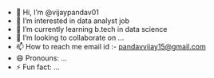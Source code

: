 - 👋 Hi, I’m @vijaypandav01
- 👀 I’m interested in data analyst job
- 🌱 I’m currently learning  b.tech in data science 
- 💞️ I’m looking to collaborate on  ...
- 📫 How to reach me  email id :- pandavvijay15@gmail.com
- 😄 Pronouns: ...
- ⚡ Fun fact: ...


<!---
vijaypandav01/vijaypandav01 is a ✨ special ✨ repository because its `README.md` (this file) appears on your GitHub profile.
You can click the Preview link to take a look at your changes.
--->
